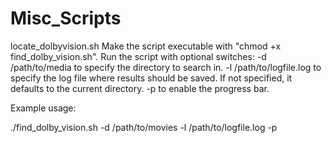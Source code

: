 # Misc_Scripts
locate_dolbyvision.sh
Make the script executable with "chmod +x find_dolby_vision.sh".
Run the script with optional switches:
-d /path/to/media to specify the directory to search in.
-l /path/to/logfile.log to specify the log file where results should be saved. If not specified, it defaults to the current directory.
-p to enable the progress bar.

Example usage:

./find_dolby_vision.sh -d /path/to/movies -l /path/to/logfile.log -p
